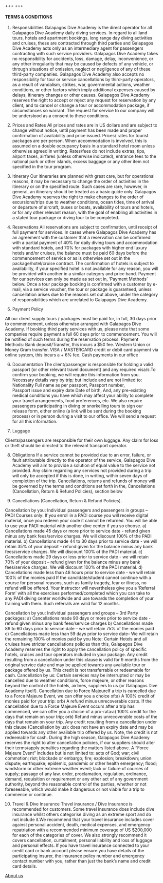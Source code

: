 +++
+++

#### TERMS & CONDITIONS

1. Responsibilities
Galapagos Dive Academy is the direct operator for all Galapagos Dive Academy daily diving services. In regard to all land tours, hotels and apartment bookings, long range day diving activities and cruises, these are contracted through third parties and Galapagos Dive Academy acts only as an intermediary agent for passengers contracting with such service providers.
Galapagos Dive Academy takes no responsibility for accidents, loss, damage, delay, inconvenience, or any other irregularity that may be caused by defects of any vehicle, or through situations of omission, neglect or negligence of any of these third-party companies. Galapagos Dive Academy also accepts no responsibility for tour or service cancellations by third-party operators, as a result of vandalism, strikes, war, governmental actions, weather conditions, or other factors which imply additional expenses caused by delays, itinerary changes or other causes.
Galapagos Dive Academy reserves the right to accept or reject any request for reservation by any client, and to cancel or change a tour or accommodation package, if circumstances so warrant. The request for service to our company will be understood as a consent to these conditions.


2. Prices and Rates
All prices and rates are in US dollars and are subject to change without notice, until payment has been made and proper confirmation of availability and price issued.
Prices/ rates for tourist packages are per person.  When accommodation is involved, this is assumed on a double occupancy basis in a standard hotel room unless otherwise agreed in writing. Rates/fees do not include extras, tips, airport taxes, airfares (unless otherwise indicated), entrance fees to the national park or other islands, excess baggage or any other item not specified in the tour program.

3. Itinerary
Our itineraries are planned with great care, but for operational reasons, it may be necessary to change the order of activities in the itinerary or on the specified route.  Such cases are rare, however, in general, an itinerary should be treated as a basic guide only.
Galapagos Dive Academy reserves the right to make changes to the order of excursions/trips due to weather conditions, ocean tides, time of arrival or departure of aircraft, buses or boats, availability of tours and hotels, or for any other relevant reason, with the goal of enabling all activities in a stated tour package or diving tour to be completed.

4. Reservations
All reservations are subject to confirmation, until receipt of full payment for services. In cases where Galapagos Dive Academy has an agreement with the customer that a reservation can be confirmed with a partial payment of 40% for daily diving tours and accommodation with standard hotels, and 70% for packages with higher end luxury hotels and/or cruises, the balance must be paid 60 days before the commencement of service or as is otherwise set out in the package/hotel/cruise contract.
The confirmation of hotels is subject to availability, if your specified hotel is not available for any reason, you will be provided with another in a similar category and price band. 
Payment for our services can only be made as set out in, ‘Payment Methods’ below.  Once a tour package booking is confirmed with a customer by e-mail, via a service voucher, the tour or package is guaranteed, unless cancellation arises due to the reasons set out above, under the category of responsibilities which are unrelated to Galapagos Dive Academy.

5. Payment Policy

All our direct supply tours / packages must be paid for, in full, 30 days prior to commencement, unless otherwise arranged with Galapagos Dive Academy.
If booking third party services with us, please note that some companies require payment a full 60 days prior to commencement.  You will be notified of such terms during the reservation process.
Payment Methods:
Bank deposit/Transfer, this incurs a $50 fee.
Western Union or Money Gram transfer.
VISA / MASTERCARD credit or debit card payment via online system, this incurs a + 6% fee.
Cash payments in our office

6. Documentation
The client/passenger is responsible for holding a valid passport (or other relevant travel document) and any required visa/s.To confirm your booking, we will require this information from you.
Necessary details vary by trip; but include and are not limited to:
Nationality
Full name as per passport,
Passport number,  
Passport issue and expiry date
Date of birth, 
And, any pre-existing medical conditions you have which may affect your ability to complete your travel arrangements, food preferences, etc.
We also require passengers participating in diving or snorkelling tours to sign our release form, either online (a link will be sent during the booking process) or in person during a visit to our office. 
We will send a request for all this information. 

7. Luggage

Clients/passengers are responsible for their own luggage.  Any claim for loss or theft should be directed to the relevant transport operator.

8. Obligations
If a service cannot be provided due to an error, failure, or fault attributable directly to the operator of the service, Galapagos Dive Academy will aim to provide a solution of equal value to the service not provided. 
Any claim regarding any services not provided during a trip will only be accepted if this is done, in writing, within seven days of completion of the trip. Cancellations, returns and refunds of money will be governed by the terms and conditions set forth in the, Cancellations (Cancellation, Return & Refund Policies), section below


9. Cancellations (Cancellation, Return & Refund Policies).

Cancellation by you: Individual passengers and passengers in groups – PADI Courses only:
If you enroll in a PADI course you will receive digital material, once you redeem your code it cannot be returned. You will be able to use your PADI material with another dive center if you so choose.
a) Cancellations made 45 days or more prior to service date - refund given minus any bank fees/service charges.  We will discount 100% of the PADI material. 
b) Cancellations made 44 to 30 days prior to service date - we will retain 35% of your deposit – refund given for the balance minus any bank fees/service charges. We will discount 100% of the PADI material.
c) Cancellations made 29 days or less prior to service date - we will retain 70% of your deposit – refund given for the balance minus any bank fees/service charges. We will discount 100% of the PADI material.
d) Cancellations made less than 48 hours prior to service date - we will retain 100% of the monies paid
If the candidate/student cannot continue with a course for personal reasons, such as family tragedy, fear or illness, no refund will be offered. Your instructor will nevertheless give you a ‘Referral Form’ with all the exercises performed/completed which you can take to any PADI diving center worldwide and use towards the completion of your training with them. Such referrals are valid for 12 months.

Cancellation by you: Individual passengers and groups – 3rd Party packages:
a) Cancellations made 90 days or more prior to service date - refund given minus any bank fees/service charges
b) Cancellations made 89 to 60 days prior to service date – we will retain 75% of the monies paid
c) Cancellations made less than 59 days prior to service date– We will retain the remaining 100% of monies paid by you
Note: Certain Hotels and all cruises have stricter cancellations policies than this, Galapagos Dive Academy reserves the right to apply the cancellation policy of specific hotels, cruises and tour operators included in your package.
Any credit resulting from a cancellation under this clause is valid for 9 months from the original service date and may be applied towards any available tour or package offered by us. This credit is not transferrable or redeemable for cash.
Cancellation by us:
Certain services may be interrupted or may be cancelled due to weather conditions, force majeure, or other reasons beyond the control of the hotels, airlines, suppliers to us (or Galapagos Dive Academy itself).
Cancellation due to Force MajeureIf a trip is cancelled due to a Force Majeure Event, we can offer you a choice of:a) A 100% credit of monies paid for your trip: orb) A refund minus unrecoverable costs.
If the cancellation due to a Force Majeure Event occurs after a trip has commenced, we can offer you a choice of a pro-rata:a) 100% credit for the days that remain on your trip; orb) Refund minus unrecoverable costs of the days that remain on your trip.
Any credit resulting from a cancellation under this clause (Cancellation by us): does not have an expiry date and may be applied towards any other available trip offered by us.  Note, the credit is not redeemable for cash.
During the high season, Galapagos Dive Academy reserves the right to alter cancellation policies, if our suppliers should alter their terms/apply penalties regarding the matters listed above.
A “Force Majeure Event” includes but is not limited to: acts of God; war; civil commotion; riot; blockade or embargo; fire; explosion; breakdown; union dispute; earthquake; epidemic, pandemic or other health emergency; flood; windstorm or other extreme weather event; lack or failure of courses of supply; passage of any law, order, proclamation, regulation, ordinance, demand, requisition or requirement or any other act of any government authority, beyond the reasonable control of the parties, whether or not foreseeable, which would make it dangerous or not viable for a trip to commence or continue.

10. Travel & Dive Insurance
Travel insurance / Dive Insurance is recommended for customers. Some travel insurance does include dive insurance whilst others categorise diving as an extreme sport and do not include it.We recommend that your travel insurance includes cover against personal accident, death, medical expenses, and emergency repatriation with a recommended minimum coverage of US $200,000 for each of the categories of cover. 
We also strongly recommend it covers cancellation, curtailment, personal liability and loss of luggage and personal effects. If you have travel insurance connected to your credit card or bank account please ensure you have details of the participating insurer, the insurance policy number and emergency contact number with you, rather than just the bank’s name and credit card details.

[About us](/about/introduction)